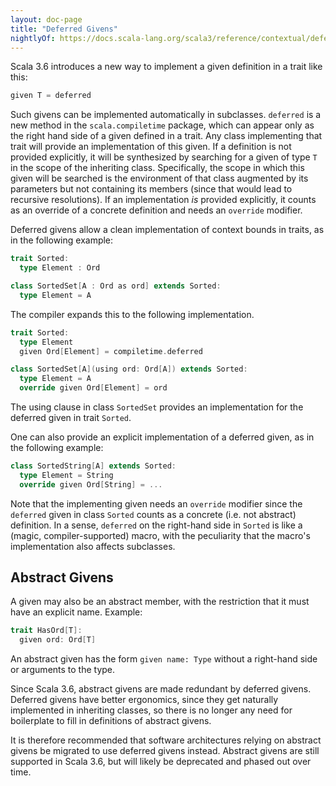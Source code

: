```yaml
---
layout: doc-page
title: "Deferred Givens"
nightlyOf: https://docs.scala-lang.org/scala3/reference/contextual/deferred-givens.html
---
```


Scala 3.6 introduces a new way to implement a given definition in a trait like this:
```scala
given T = deferred
```
Such givens can be implemented automatically in subclasses. `deferred` is a new method in the `scala.compiletime` package, which can appear only as the right hand side of a given defined in a trait. Any class implementing that trait will provide an implementation of this given. If a definition is not provided explicitly, it will be synthesized by searching for a given of type `T` in the scope of the inheriting class. Specifically, the scope in which this given will be searched is the environment of that class augmented by its parameters but not containing its members (since that would lead to recursive resolutions). If an implementation _is_ provided explicitly, it counts as an override of a concrete definition and needs an `override` modifier.

Deferred givens allow a clean implementation of context bounds in traits,
as in the following example:
```scala
trait Sorted:
  type Element : Ord

class SortedSet[A : Ord as ord] extends Sorted:
  type Element = A
```
The compiler expands this to the following implementation.
```scala
trait Sorted:
  type Element
  given Ord[Element] = compiletime.deferred

class SortedSet[A](using ord: Ord[A]) extends Sorted:
  type Element = A
  override given Ord[Element] = ord
```

The using clause in class `SortedSet` provides an implementation for the deferred given in trait `Sorted`.

One can also provide an explicit implementation of a deferred given, as in the following example:

```scala
class SortedString[A] extends Sorted:
  type Element = String
  override given Ord[String] = ...
```

Note that the implementing given needs an `override` modifier since the `deferred` given in class `Sorted` counts as a concrete (i.e. not abstract) definition. In a sense, `deferred` on the right-hand side in `Sorted` is like a (magic, compiler-supported) macro, with the peculiarity that the macro's implementation also affects subclasses.

## Abstract Givens

A given may also be an abstract member, with the restriction that it must have an explicit name. Example:

```scala
trait HasOrd[T]:
  given ord: Ord[T]
```
An abstract given has the form `given name: Type` without a right-hand side or arguments to the type.

Since Scala 3.6, abstract givens are made redundant by deferred givens. Deferred givens have better ergonomics, since they get naturally implemented in inheriting classes, so there is no longer any need for boilerplate to fill in definitions of abstract givens.

It is therefore recommended that software architectures relying on  abstract givens be migrated to use deferred givens instead. Abstract givens are still supported in Scala 3.6, but will likely be deprecated and phased out over time.
